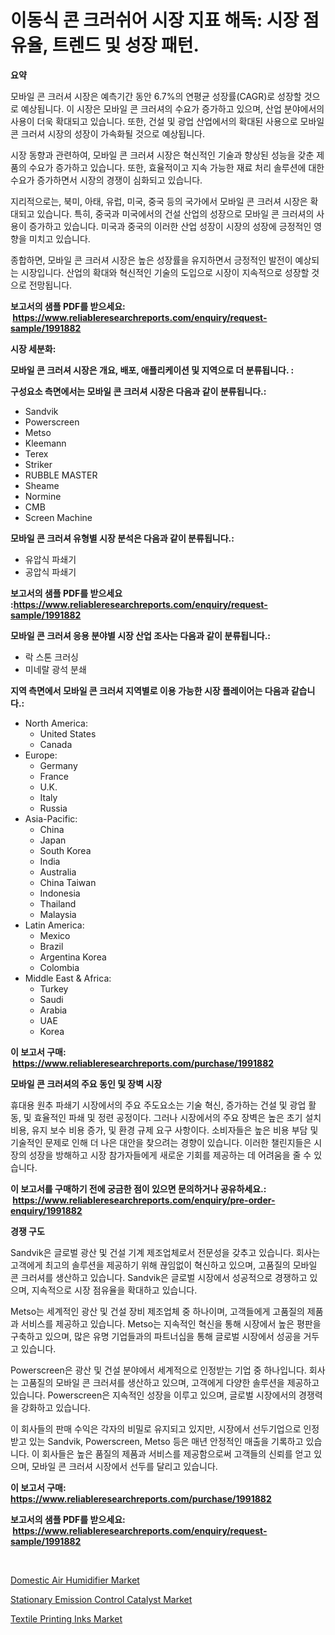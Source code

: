 <p><h1>이동식 콘 크러쉬어 시장 지표 해독: 시장 점유율, 트렌드 및 성장 패턴.</h1></p><p><strong>요약</strong></p>
<p><p>모바일 콘 크러셔 시장은 예측기간 동안 6.7%의 연평균 성장률(CAGR)로 성장할 것으로 예상됩니다. 이 시장은 모바일 콘 크러셔의 수요가 증가하고 있으며, 산업 분야에서의 사용이 더욱 확대되고 있습니다. 또한, 건설 및 광업 산업에서의 확대된 사용으로 모바일 콘 크러셔 시장의 성장이 가속화될 것으로 예상됩니다.</p><p>시장 동향과 관련하여, 모바일 콘 크러셔 시장은 혁신적인 기술과 향상된 성능을 갖춘 제품의 수요가 증가하고 있습니다. 또한, 효율적이고 지속 가능한 재료 처리 솔루션에 대한 수요가 증가하면서 시장의 경쟁이 심화되고 있습니다. </p><p>지리적으로는, 북미, 아태, 유럽, 미국, 중국 등의 국가에서 모바일 콘 크러셔 시장은 확대되고 있습니다. 특히, 중국과 미국에서의 건설 산업의 성장으로 모바일 콘 크러셔의 사용이 증가하고 있습니다. 미국과 중국의 이러한 산업 성장이 시장의 성장에 긍정적인 영향을 미치고 있습니다.</p><p>종합하면, 모바일 콘 크러셔 시장은 높은 성장률을 유지하면서 긍정적인 발전이 예상되는 시장입니다. 산업의 확대와 혁신적인 기술의 도입으로 시장이 지속적으로 성장할 것으로 전망됩니다.</p></p>
<p><strong>보고서의 샘플 PDF를 받으세요: &nbsp;<a href="https://www.reliableresearchreports.com/enquiry/request-sample/1991882">https://www.reliableresearchreports.com/enquiry/request-sample/1991882</a></strong></p>
<p><strong>시장 세분화:</strong></p>
<p><strong> 모바일 콘 크러셔 시장은 개요, 배포, 애플리케이션 및 지역으로 더 분류됩니다. :</strong></p>
<p><strong>구성요소 측면에서는 모바일 콘 크러셔 시장은 다음과 같이 분류됩니다.:</strong></p>
<p><ul><li>Sandvik</li><li>Powerscreen</li><li>Metso</li><li>Kleemann</li><li>Terex</li><li>Striker</li><li>RUBBLE MASTER</li><li>Sheame</li><li>Normine</li><li>CMB</li><li>Screen Machine</li></ul></p>
<p><strong> 모바일 콘 크러셔 유형별 시장 분석은 다음과 같이 분류됩니다.:</strong></p>
<p><ul><li>유압식 파쇄기</li><li>공압식 파쇄기</li></ul></p>
<p><strong>보고서의 샘플 PDF를 받으세요 :<a href="https://www.reliableresearchreports.com/enquiry/request-sample/1991882">https://www.reliableresearchreports.com/enquiry/request-sample/1991882</a></strong></p>
<p><strong> 모바일 콘 크러셔 응용 분야별 시장 산업 조사는 다음과 같이 분류됩니다.:</strong></p>
<p><ul><li>락 스톤 크러싱</li><li>미네랄 광석 분쇄</li></ul></p>
<p><strong>지역 측면에서 모바일 콘 크러셔 지역별로 이용 가능한 시장 플레이어는 다음과 같습니다.:</strong></p>
<p><ul>
    <li>
        North America:
        <ul>
            <li>United States</li>
            <li>Canada</li>
        </ul>
    </li>
    <li>
        Europe:
        <ul>
            <li>Germany</li>
            <li>France</li>
            <li>U.K.</li>
            <li>Italy</li>
            <li>Russia</li>
        </ul>
    </li>
    <li>
        Asia-Pacific:
        <ul>
            <li>China</li>
            <li>Japan</li>
            <li>South Korea</li>
            <li>India</li>
            <li>Australia</li>
            <li>China Taiwan</li>
            <li>Indonesia</li>
            <li>Thailand</li>
            <li>Malaysia</li>
        </ul>
    </li>
    <li>
        Latin America:
        <ul>
            <li>Mexico</li>
            <li>Brazil</li>
            <li>Argentina Korea</li>
            <li>Colombia</li>
        </ul>
    </li>
    <li>
        Middle East & Africa:
        <ul>
            <li>Turkey</li>
            <li>Saudi</li>
            <li>Arabia</li>
            <li>UAE</li>
            <li>Korea</li>
        </ul>
    </li>
    </ul></p>
<p><strong>이 보고서 구매: &nbsp;<a href="https://www.reliableresearchreports.com/purchase/1991882">https://www.reliableresearchreports.com/purchase/1991882</a></strong></p>
<p><strong>모바일 콘 크러셔의 주요 동인 및 장벽 시장</strong></p>
<p><p>휴대용 원추 파쇄기 시장에서의 주요 주도요소는 기술 혁신, 증가하는 건설 및 광업 활동, 및 효율적인 파쇄 및 정련 공정이다. 그러나 시장에서의 주요 장벽은 높은 초기 설치 비용, 유지 보수 비용 증가, 및 환경 규제 요구 사항이다. 소비자들은 높은 비용 부담 및 기술적인 문제로 인해 더 나은 대안을 찾으려는 경향이 있습니다. 이러한 챌린지들은 시장의 성장을 방해하고 시장 참가자들에게 새로운 기회를 제공하는 데 어려움을 줄 수 있습니다.</p></p>
<p><strong>이 보고서를 구매하기 전에 궁금한 점이 있으면 문의하거나 공유하세요.: &nbsp;<a href="https://www.reliableresearchreports.com/enquiry/pre-order-enquiry/1991882">https://www.reliableresearchreports.com/enquiry/pre-order-enquiry/1991882</a></strong></p>
<p><strong>경쟁 구도</strong></p>
<p><p>Sandvik은 글로벌 광산 및 건설 기계 제조업체로서 전문성을 갖추고 있습니다. 회사는 고객에게 최고의 솔루션을 제공하기 위해 끊임없이 혁신하고 있으며, 고품질의 모바일 콘 크러셔를 생산하고 있습니다. Sandvik은 글로벌 시장에서 성공적으로 경쟁하고 있으며, 지속적으로 시장 점유율을 확대하고 있습니다.</p><p>Metso는 세계적인 광산 및 건설 장비 제조업체 중 하나이며, 고객들에게 고품질의 제품과 서비스를 제공하고 있습니다. Metso는 지속적인 혁신을 통해 시장에서 높은 평판을 구축하고 있으며, 많은 유명 기업들과의 파트너십을 통해 글로벌 시장에서 성공을 거두고 있습니다.</p><p>Powerscreen은 광산 및 건설 분야에서 세계적으로 인정받는 기업 중 하나입니다. 회사는 고품질의 모바일 콘 크러셔를 생산하고 있으며, 고객에게 다양한 솔루션을 제공하고 있습니다. Powerscreen은 지속적인 성장을 이루고 있으며, 글로벌 시장에서의 경쟁력을 강화하고 있습니다.</p><p>이 회사들의 판매 수익은 각자의 비밀로 유지되고 있지만, 시장에서 선두기업으로 인정받고 있는 Sandvik, Powerscreen, Metso 등은 매년 안정적인 매출을 기록하고 있습니다. 이 회사들은 높은 품질의 제품과 서비스를 제공함으로써 고객들의 신뢰를 얻고 있으며, 모바일 콘 크러셔 시장에서 선두를 달리고 있습니다.</p></p>
<p><strong>이 보고서 구매: &nbsp; <a href="https://www.reliableresearchreports.com/purchase/1991882">https://www.reliableresearchreports.com/purchase/1991882</a></strong></p>
<p><strong>보고서의 샘플 PDF를 받으세요: &nbsp;<a href="https://www.reliableresearchreports.com/enquiry/request-sample/1991882">https://www.reliableresearchreports.com/enquiry/request-sample/1991882</a></strong><strong></strong></p>
<p>&nbsp;</p>
<p><p><a href="https://github.com/mabutironaldo/Market-Research-Report-List-3/blob/main/domestic-air-humidifier-market.md">Domestic Air Humidifier Market</a></p><p><a href="https://changeable-paste-463.notion.site/Stationary-Emission-Control-Catalyst-Market-Centers-on-Aspects-such-as-Market-Growth-Market-Share--c9a7bc9ebb674848873f4cc2ed916e85">Stationary Emission Control Catalyst Market</a></p><p><a href="https://florentine-yuzu-f42.notion.site/Textile-Printing-Inks-Market-Size-Evaluating-its-Market-Trends-Growth-and-Projections-2024-2031-498d9b1b5c3b484ea95d7fa6792b4333">Textile Printing Inks Market</a></p></p>